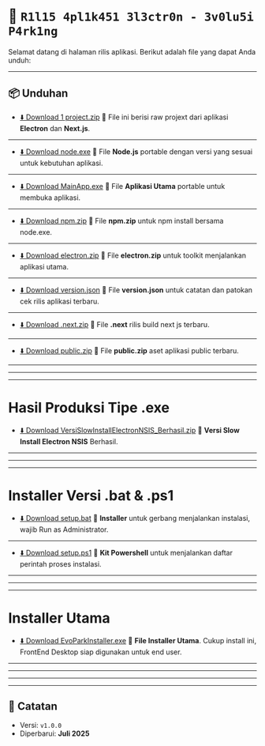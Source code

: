# 🚀 `R1l15 4pl1k451 3l3ctr0n - 3v0lu5i P4rk1ng`

Selamat datang di halaman rilis aplikasi. Berikut adalah file yang dapat Anda unduh:

---

## 📦 Unduhan

- [⬇️ Download 1 project.zip](https://github.com/zenzalepik/rilis_ep/raw/main/project.zip)
  📁 File ini berisi raw projext dari aplikasi **Electron** dan **Next.js**.

---

- [⬇️ Download node.exe](https://github.com/zenzalepik/rilis_ep/raw/main/node.exe)
  📁 File **Node.js** portable dengan versi yang sesuai untuk kebutuhan aplikasi.

---

- [⬇️ Download MainApp.exe](https://github.com/zenzalepik/rilis_ep/raw/main/Evosist_Parking_Desktop_-win-unpacked.exe)
  📁 File **Aplikasi Utama** portable untuk membuka aplikasi.

---

- [⬇️ Download npm.zip](https://github.com/zenzalepik/rilis_ep/raw/main/npm.zip)
  📁 File **npm.zip** untuk npm install bersama node.exe.

---

- [⬇️ Download electron.zip](https://github.com/zenzalepik/rilis_ep/raw/main/electron.zip)
  📁 File **electron.zip** untuk toolkit menjalankan aplikasi utama.

---

- [⬇️ Download version.json](https://github.com/zenzalepik/rilis_ep/raw/main/version.json)
  📁 File **version.json** untuk catatan dan patokan cek rilis aplikasi terbaru.

---

- [⬇️ Download .next.zip](https://github.com/zenzalepik/rilis_ep/raw/main/.next.zip)
  📁 File **.next** rilis build next js terbaru.

---

- [⬇️ Download public.zip](https://github.com/zenzalepik/rilis_ep/raw/main/public.zip)
  📁 File **public.zip** aset aplikasi public terbaru.

---

---

---

# Hasil Produksi Tipe .exe

- [⬇️ Download VersiSlowInstallElectronNSIS_Berhasil.zip](https://github.com/zenzalepik/rilis_ep/raw/main/VersiSlowInstallElectronNSIS_Berhasil.zip)
  📁 **Versi Slow Install Electron NSIS** Berhasil.

---

---

---

# Installer Versi .bat & .ps1

- [⬇️ Download setup.bat](https://github.com/zenzalepik/rilis_ep/raw/main/setup.bat)
  📁 **Installer** untuk gerbang menjalankan instalasi, wajib Run as Administrator.

---

- [⬇️ Download setup.ps1](https://github.com/zenzalepik/rilis_ep/raw/main/setup.ps1)
  📁 **Kit Powershell** untuk menjalankan daftar perintah proses instalasi.

---

---

---

# Installer Utama

- [⬇️ Download EvoParkInstaller.exe](https://github.com/zenzalepik/rilis_ep/raw/main/EvoParkInstaller.exe)
  📁 **File Installer Utama**. Cukup install ini, FrontEnd Desktop siap digunakan untuk end user.

---

---

---

---

## 📝 Catatan

- Versi: `v1.0.0`
- Diperbarui: **Juli 2025**
